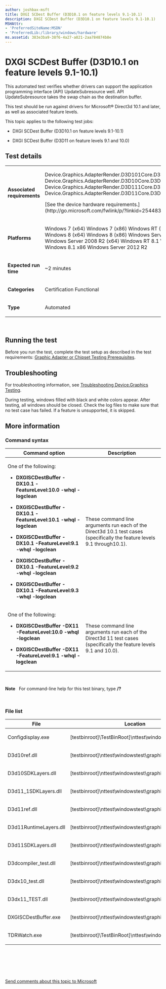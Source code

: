 ```yaml
---
author: joshbax-msft
title: DXGI SCDest Buffer (D3D10.1 on feature levels 9.1-10.1)
description: DXGI SCDest Buffer (D3D10.1 on feature levels 9.1-10.1)
MSHAttr:
- 'PreferredSiteName:MSDN'
- 'PreferredLib:/library/windows/hardware'
ms.assetid: 383e3ba9-38f6-4a27-a821-2aa784874b8e
---
```


# DXGI SCDest Buffer (D3D10.1 on feature levels 9.1-10.1)


This automated test verifies whether drivers can support the application programming interface (API) UpdateSubresource well. API UpdateSubresource takes the swap chain as the destination buffer.

This test should be run against drivers for Microsoft® Direct3d 10.1 and later, as well as associated feature levels.

This topic applies to the following test jobs:

-   DXGI SCDest Buffer (D3D10.1 on feature levels 9.1-10.1)

-   DXGI SCDest Buffer (D3D11 on feature levels 9.1 and 10.0)

## Test details


<table>
<colgroup>
<col width="50%" />
<col width="50%" />
</colgroup>
<tbody>
<tr class="odd">
<td><p><strong>Associated requirements</strong></p></td>
<td><p>Device.Graphics.AdapterRender.D3D101Core.D3D101CorePrimary Device.Graphics.AdapterRender.D3D10Core.D3D10CorePrimary Device.Graphics.AdapterRender.D3D111Core.D3D111CorePrimary Device.Graphics.AdapterRender.D3D11Core.D3D11CorePrimary</p>
<p>[See the device hardware requirements.](http://go.microsoft.com/fwlink/p/?linkid=254483)</p></td>
</tr>
<tr class="even">
<td><p><strong>Platforms</strong></p></td>
<td><p>Windows 7 (x64) Windows 7 (x86) Windows RT (ARM-based) Windows 8 (x64) Windows 8 (x86) Windows Server 2012 (x64) Windows Server 2008 R2 (x64) Windows RT 8.1 Windows 8.1 x64 Windows 8.1 x86 Windows Server 2012 R2</p></td>
</tr>
<tr class="odd">
<td><p><strong>Expected run time</strong></p></td>
<td><p>~2 minutes</p></td>
</tr>
<tr class="even">
<td><p><strong>Categories</strong></p></td>
<td><p>Certification Functional</p></td>
</tr>
<tr class="odd">
<td><p><strong>Type</strong></p></td>
<td><p>Automated</p></td>
</tr>
</tbody>
</table>

 

## Running the test


Before you run the test, complete the test setup as described in the test requirements: [Graphic Adapter or Chipset Testing Prerequisites](graphic-adapter-or-chipset-testing-prerequisites.md).

## Troubleshooting


For troubleshooting information, see [Troubleshooting Device.Graphics Testing](troubleshooting-devicegraphics-testing.md).

During testing, windows filled with black and white colors appear. After testing, all windows should be closed. Check the log files to make sure that no test case has failed. If a feature is unsupported, it is skipped.

## More information


### Command syntax

<table>
<colgroup>
<col width="50%" />
<col width="50%" />
</colgroup>
<thead>
<tr class="header">
<th>Command option</th>
<th>Description</th>
</tr>
</thead>
<tbody>
<tr class="odd">
<td><p>One of the following:</p>
<ul>
<li><p><strong>DXGISCDestBuffer -DX10.1 -FeatureLevel:10.0 -whql -logclean</strong></p></li>
<li><p><strong>DXGISCDestBuffer -DX10.1 -FeatureLevel:10.1 -whql -logclean</strong></p></li>
<li><p><strong>DXGISCDestBuffer -DX10.1 -FeatureLevel:9.1 -whql -logclean</strong></p></li>
<li><p><strong>DXGISCDestBuffer -DX10.1 -FeatureLevel:9.2 -whql -logclean</strong></p></li>
<li><p><strong>DXGISCDestBuffer -DX10.1 -FeatureLevel:9.3 -whql -logclean</strong></p></li>
</ul></td>
<td><p>These command line arguments run each of the Direct3d 10.1 test cases (specifically the feature levels 9.1 through10.1).</p></td>
</tr>
<tr class="even">
<td><p>One of the following:</p>
<ul>
<li><p><strong>DXGISCDestBuffer -DX11 -FeatureLevel:10.0 -whql -logclean</strong></p></li>
<li><p><strong>DXGISCDestBuffer -DX11 -FeatureLevel:9.1 -whql -logclean</strong></p></li>
</ul></td>
<td><p>These command line arguments run each of the Direct3d 11 test cases (specifically the feature levels 9.1 and 10.0).</p></td>
</tr>
</tbody>
</table>

 

**Note**  
For command-line help for this test binary, type **/?**

 

### File list

<table>
<colgroup>
<col width="50%" />
<col width="50%" />
</colgroup>
<thead>
<tr class="header">
<th>File</th>
<th>Location</th>
</tr>
</thead>
<tbody>
<tr class="odd">
<td><p>Configdisplay.exe</p></td>
<td><p>[testbinroot]\TestBinRoot]\nttest\windowstest\tools\</p></td>
</tr>
<tr class="even">
<td><p>D3d10ref.dll</p></td>
<td><p>[testbinroot]\nttest\windowstest\graphics\d3d\support\</p></td>
</tr>
<tr class="odd">
<td><p>D3d10SDKLayers.dll</p></td>
<td><p>[testbinroot]\nttest\windowstest\graphics\d3d\support\</p></td>
</tr>
<tr class="even">
<td><p>D3d11_1SDKLayers.dll</p></td>
<td><p>[testbinroot]\nttest\windowstest\graphics\d3d\support\</p></td>
</tr>
<tr class="odd">
<td><p>D3d11ref.dll</p></td>
<td><p>[testbinroot]\nttest\windowstest\graphics\d3d\support\</p></td>
</tr>
<tr class="even">
<td><p>D3d11RuntimeLayers.dll</p></td>
<td><p>[testbinroot]\nttest\windowstest\graphics\d3d\support\</p></td>
</tr>
<tr class="odd">
<td><p>D3d11SDKLayers.dll</p></td>
<td><p>[testbinroot]\nttest\windowstest\graphics\d3d\support\</p></td>
</tr>
<tr class="even">
<td><p>D3dcompiler_test.dll</p></td>
<td><p>[testbinroot]\nttest\windowstest\graphics\d3d\support\</p></td>
</tr>
<tr class="odd">
<td><p>D3dx10_test.dll</p></td>
<td><p>[testbinroot]\nttest\windowstest\graphics\d3d\support\</p></td>
</tr>
<tr class="even">
<td><p>D3dx11_TEST.dll</p></td>
<td><p>[testbinroot]\nttest\windowstest\graphics\d3d\support\</p></td>
</tr>
<tr class="odd">
<td><p>DXGISCDestBuffer.exe</p></td>
<td><p>[testbinroot]\nttest\windowstest\graphics\d3d\api\</p></td>
</tr>
<tr class="even">
<td><p>TDRWatch.exe</p></td>
<td><p>[testbinroot]\TestBinRoot]\nttest\windowstest\graphics\</p></td>
</tr>
</tbody>
</table>

 

 

 

[Send comments about this topic to Microsoft](mailto:wsddocfb@microsoft.com?subject=Documentation%20feedback%20%5Bp_hck\p_hck%5D:%20DXGI%20SCDest%20Buffer%20%28D3D10.1%20on%20feature%20levels%209.1-10.1%29%20%20RELEASE:%20%284/27/2016%29&body=%0A%0APRIVACY%20STATEMENT%0A%0AWe%20use%20your%20feedback%20to%20improve%20the%20documentation.%20We%20don't%20use%20your%20email%20address%20for%20any%20other%20purpose,%20and%20we'll%20remove%20your%20email%20address%20from%20our%20system%20after%20the%20issue%20that%20you're%20reporting%20is%20fixed.%20While%20we're%20working%20to%20fix%20this%20issue,%20we%20might%20send%20you%20an%20email%20message%20to%20ask%20for%20more%20info.%20Later,%20we%20might%20also%20send%20you%20an%20email%20message%20to%20let%20you%20know%20that%20we've%20addressed%20your%20feedback.%0A%0AFor%20more%20info%20about%20Microsoft's%20privacy%20policy,%20see%20http://privacy.microsoft.com/default.aspx. "Send comments about this topic to Microsoft")




